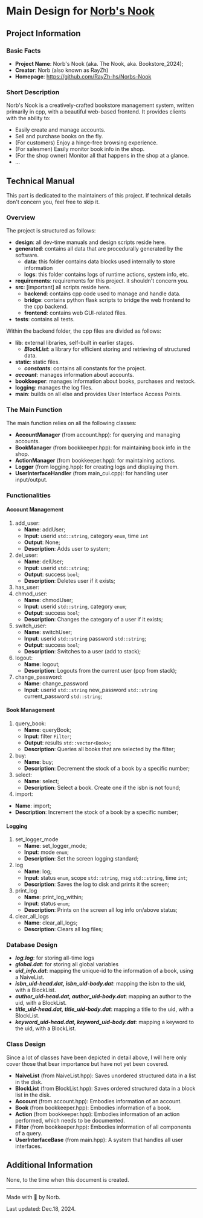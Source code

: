 # Main Design for <u>Norb's Nook</u>

## Project Information

### Basic Facts

- **Project Name**: Norb's Nook (aka. The Nook, aka. Bookstore_2024);
- **Creator**: Norb (also known as RayZh)
- **Homepage**: https://github.com/RayZh-hs/Norbs-Nook

### Short Description

Norb's Nook is a creatively-crafted bookstore management system, written primarily in cpp, with a beautiful web-based frontend.
It provides clients with the ability to:

- Easily create and manage accounts.
- Sell and purchase books on the fly.
- (For customers) Enjoy a hinge-free browsing experience.
- (For salesmen) Easily monitor book info in the shop.
- (For the shop owner) Monitor all that happens in the shop at a glance.
- ...

## Technical Manual

This part is dedicated to the maintainers of this project.
If technical details don't concern you, feel free to skip it.

### Overview

The project is structured as follows:

- **design**: all dev-time manuals and design scripts reside here.
- **generated**: contains all data that are procedurally generated by the software.
    - **data**: this folder contains data blocks used internally to store information
    - **logs**: this folder contains logs of runtime actions, system info, etc.
- **requirements**: requirements for this project. it shouldn't concern you.
- **src**: \[important\] all scripts reside here.
    - **backend**: contains cpp code used to manage and handle data.
    - **bridge**: contains python flask scripts to bridge the web frontend to the cpp backend.
    - **frontend**: contains web GUI-related files.
- **tests**: contains all tests.

Within the backend folder, the cpp files are divided as follows:

- **lib**: external libraries, self-built in earlier stages.
    - ***BlockList***: a library for efficient storing and retrieving of structured data.
- **static**: static files.
    - ***constants***: contains all constants for the project.
- ***account***: manages information about accounts.
- **bookkeeper**: manages information about books, purchases and restock.
- **logging**: manages the log files.
- **main**: builds on all else and provides User Interface Access Points.

### The Main Function

The main function relies on all the following classes:

- **AccountManager** (from account.hpp): for querying and managing accounts.
- **BookManager** (from bookkeeper.hpp): for maintaining book info in the shop.
- **ActionManager** (from bookkeeper.hpp): for maintaining actions.
- **Logger** (from logging.hpp): for creating logs and displaying them.
- **UserInterfaceHandler** (from main_cui.cpp): for handling user input/output.

### Functionalities

#### Account Management 

1. add_user:
    - **Name**: addUser;
    - **Input**: userid `std::string`, category `enum`, time `int`
    - **Output**: None;
    - **Description**: Adds user to system;
2. del_user:
    - **Name**: delUser;
    - **Input**: userid `std::string`;
    - **Output**: success `bool`;
    - **Description**: Deletes user if it exists;
3. has_user:
4. chmod_user:
    - **Name**: chmodUser;
    - **Input**: userid `std::string`, category `enum`;
    - **Output**: success `bool`;
    - **Description**: Changes the category of a user if it exists;
5. switch_user:
    - **Name**: switchUser;
    - **Input**: userid `std::string` password `std::string`;
    - **Output**: success `bool`;
    - **Description**: Switches to a user (add to stack);
6. logout:
    - **Name**: logout;
    - **Description**: Logouts from the current user (pop from stack);
7. change_password:
    - **Name**: change_password
    - **Input**: userid `std::string` new_password `std::string` current_password `std::string`;

#### Book Management

1. query_book:
    - **Name**: queryBook;
    - **Input**: filter `Filter`;
    - **Output**: results `std::vector<Book>`;
    - **Description**: Queries all books that are selected by the filter;
2. buy:
    - **Name**: buy;
    - **Description**: Decrement the stock of a book by a specific number;
3. select:
    - **Name**: select;
    - **Description**: Select a book. Create one if the isbn is not found;
4. import:
  - **Name**: import;
  - **Description**: Increment the stock of a book by a specific number;

#### Logging

1. set_logger_mode
    - **Name**: set_logger_mode;
    - **Input**: mode `enum`;
    - **Description**: Set the screen logging standard;
2. log
    - **Name**: log;
    - **Input**: status `enum`, scope `std::string`, msg `std::string`, time `int`;
    - **Description**: Saves the log to disk and prints it the screen;
3. print_log
    - **Name**: print_log_within;
    - **Input**: status `enum`;
    - **Description**: Prints on the screen all log info on/above status;
4. clear_all_logs
    - **Name**: clear_all_logs;
    - **Description**: Clears all log files;

### Database Design

- ***log.log***: for storing all-time logs
- ***global.dat***: for storing all global variables
- ***uid_info.dat***: mapping the unique-id to the information of a book, using a NaiveList.
- ***isbn_uid-head.dat, isbn_uid-body.dat***: mapping the isbn to the uid, with a BlockList.
- ***author_uid-head.dat, author_uid-body.dat***: mapping an author to the uid, with a BlockList.
- ***title_uid-head.dat, title_uid-body.dat***: mapping a title to the uid, with a BlockList.
- ***keyword_uid-head.dat, keyword_uid-body.dat***: mapping a keyword to the uid, with a BlockList.

### Class Design

Since a lot of classes have been depicted in detail above, I will here only cover those that bear importance but have not yet been covered.

- **NaiveList** (from NaiveList.hpp): Saves unordered structured data in a list in the disk.
- **BlockList** (from BlockList.hpp): Saves ordered structured data in a block list in the disk.
- **Account** (from account.hpp): Embodies information of an account.
- **Book** (from bookkeeper.hpp): Embodies information of a book.
- **Action** (from bookkeeper.hpp): Embodies information of an action performed, which needs to be documented.
- **Filter** (from bookkeeper.hpp): Embodies information of all components of a query.
- **UserInterfaceBase** (from main.hpp): A system that handles all user interfaces.

## Additional Information

None, to the time when this document is created.

---

Made with :sparkling_heart: by Norb.

Last updated: Dec.18, 2024.